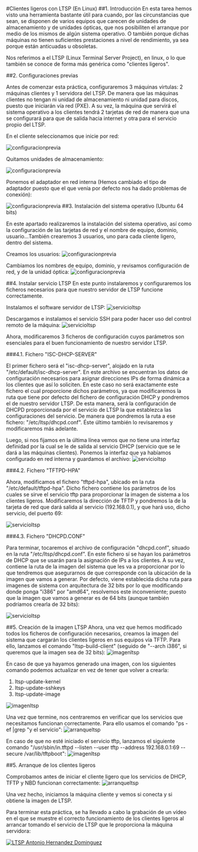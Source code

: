 #Clientes ligeros con LTSP (En Linux)
##1. Introducción
En esta tarea hemos visto una herramienta bastante útil para cuando, por las circunstancias que sean, se disponen de varios equipos que carecen de unidades de almacenamiento y de unidades ópticas, que nos posibiliten el arranque por medio de  los mismos de algún sistema operativo. O también porque dichas máquinas no tienen suficientes prestaciones a nivel de rendimiento, ya sea porque están anticuadas u obsoletas. 

Nos referimos a el LTSP (Linux Terminal Server Project), en linux, o lo que también se conoce de forma más genérica como "clientes ligeros". 


##2. Configuraciones previas

Antes de comenzar esta práctica, configuraremos 3 máquinas virtulas: 2 máquinas clientes y 1 servidora del LTSP. De manera que las máquinas clientes no tengan ni unidad de almacenamiento ni unidad para discos, puesto que iniciarán vía red (PXE).  A su vez, la máquina que servirá el sistema operativo a los clientes tendrá 2 tarjetas de red de manera que una se configurará para que de salida hacia internet y otra para el servicio propio del LTSP.

En el cliente seleccionamos que inicie por red:

![configuracionprevia](pictures/1.png)

Quitamos unidades de almacenamiento:

![configuracionprevia](pictures/2.png)

Ponemos el adaptador en red interna (Hemos cambiado el tipo de adaptador puesto que el que venía por defecto nos ha dado problemas de conexión):

![configuracionprevia](pictures/3.png)
##3. Instalación del sistema operativo (Ubuntu 64 bits)

En este apartado realizaremos la instalación del sistema operativo, así como la configuración de las tarjetas de red y el nombre de equipo, dominio, usuario...También crearemos 3 usuarios, uno para cada cliente ligero, dentro del sistema.

Creamos los usuarios:
![configuracionprevia](pictures/4.png)

Cambiamos los nombres de equipo, dominio, y revisamos configuración de red, y de la unidad óptica:
![configuracionprevia](pictures/6.png)
	
##4. Instalar servicio LTSP
En este punto instalaremos y configuraremos los ficheros necesarios para que nuestro servidor de LTSP funcione correctamente.

Instalamos el software servidor de LTSP:
![servicioltsp](pictures/5.png)

Descargamos e instalamos el servicio SSH para poder hacer uso del control remoto de la máquina:
![servicioltsp](pictures/7.png)

Ahora, modificaremos 3 ficheros de configuración cuyos parámetros son esenciales para el buen funcionamiento de nuestro servidor LTSP.

###4.1. Fichero "ISC-DHCP-SERVER"

El primer fichero será el "isc-dhcp-server", alojado en la ruta "/etc/default/isc-dhcp-server". En este archivo se encuentran los datos de configuración necesarios para asignar direcciones IPs de forma dinámica a los clientes que así lo soliciten. En este caso no será exactamente este fichero el cual proporcione dichos parámetros, ya que modificaremos la ruta que tiene por defecto del fichero de configuración DHCP y pondremos el de nuestro servidor LTSP. De esta manera, será la configuración de DHCPD proporcionada por el servicio de LTSP la que establezca las configuraciones del servicio. De manera que pondremos la ruta a ese fichero: "/etc/ltsp/dhcpd.conf". Éste último también lo revisaremos y modificaremos más adelante.

Luego, si nos fijamos en la última línea vemos que no tiene una interfaz definidad por la cual se le de salida al servicio DHCP (servicio que se le dará a las máquinas clientes). Ponemos la interfaz que ya habíamos configurado en red interna y guardamos el archivo:
![servicioltsp](pictures/8.png)

###4.2. Fichero "TFTPD-HPA"

Ahora, modificamos el fichero "tftpd-hpa", ubicado en la ruta "/etc/default/tftpd-hpa". Dicho fichero contiene los parámetros de los cuales se sirve el servicio tftp para proporcionar la imagen de sistema a los clientes ligeros. Modificaremos la dirección de TFTP y pondremos la de la tarjeta de red que dará salida al servicio (192.168.0.1), y que hará uso, dicho servicio, del puerto 69:

![servicioltsp](pictures/10.png)

###4.3. Fichero "DHCPD.CONF"

Para terminar, tocaremos el archivo de configuración "dhcpd.conf", situado en la ruta "/etc/ltsp/dhcpd.conf". En este fichero sí se hayan los parámetros de DHCP que se usarán para la asignación de IPs a los clientes. A su vez, contiene la ruta de la imagen del sistema que les va a proporcionar por lo que tendremos que asegurarnos de que corresponde con la ubicación de la imagen que vamos a generar. Por defecto, viene establecida dicha ruta para imagenes de sistema con arquitectura de 32 bits por lo que modificando donde ponga "i386" por "amd64", resolvemos este inconveniente; puesto que la imagen que vamos a generar es de 64 bits (aunque también podríamos crearla de 32 bits):

![servicioltsp](pictures/9.png)

##5. Creación de la imagen LTSP
Ahora, una vez que hemos modificado todos los ficheros de configuración necesarios, creamos la imagen del sistema que cargarán los clientes ligeros en sus equipos vía TFTP. Para ello, lanzamos el comando "ltsp-build-client" (seguido de "--arch i386", si queremos que la imagen sea de 32 bits):
![imagenltsp](pictures/11.png)

En caso de que ya hayamos generado una imagen, con los siguientes comando podemos actualizar en vez de tener que volver a crearla:

<ol>
<li>ltsp-update-kernel</li>
<li>ltsp-update-sshkeys</li>
<li>ltsp-update-image</li>
</ol>

![imagenltsp](pictures/12.png)

Una vez que termine, nos centraremos en verificar que los servicios que necesitamos funcionan correctamente. Para ello usamos el comando "ps -ef |grep "y el servicio":
![arranqueltsp](pictures/14.png)

En caso de que no esté iniciado el servicio tftp, lanzamos el siguiente comando "/usr/sbin/in.tftpd --listen --user tftp --address 192.168.0.1:69 --secure /var/lib/tftpboot":
![imagenltsp](pictures/13.png)



##5. Arranque de los clientes ligeros

Comprobamos antes de iniciar el cliente ligero que los servicios de DHCP, TFTP y NBD funcionan correctamente:
![arranqueltsp](pictures/14.png)

Una vez hecho, iniciamos la máquina cliente y vemos si conecta y si obtiene la imagen de LTSP.

Para terminar esta práctica, se ha llevado a cabo la grabación de un vídeo en el que se muestre el correcto funcionamiento de los clientes ligeros al arrancar tomando el servicio de LTSP que le proporciona la máquina servidora:


[![LTSP Antonio Hernandez Dominguez](pictures/0.jpg)](https://www.youtube.com/watch?v=4Vf-DP_Vrp4 "LTSP Antonio Hernandez Dominguez")









